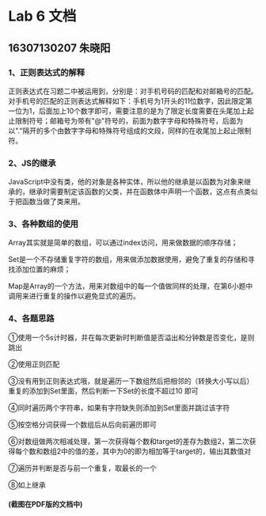 # Lab 6 文档

## 16307130207 朱晓阳

### 1、正则表达式的解释

正则表达式在习题二中被运用到，分别是：对手机号码的匹配和对邮箱号的匹配。对手机号的匹配的正则表达式解释如下：手机号为1开头的11位数字，因此限定第一位为1，后面加上10个数字即可，需要注意的是为了限定长度需要在头尾加上起止限制符号；邮箱号为带有"@"符号的，前面为数字字母和特殊符号，后面为以"."隔开的多个由数字字母和特殊符号组成的文段，同样的在收尾加上起止限制符。

### 2、JS的继承

JavaScript中没有类，他的对象是各种实体，所以他的继承是以函数为对象来继承的，继承时需要制定该函数的父类，并在函数体中声明一个函数，这点有点类似于把函数当做了类来用。

### 3、各种数组的使用

Array其实就是简单的数组，可以通过index访问，用来做数据的顺序存储；

Set是一个不存储重复字符的数组，用来做添加数据使用，避免了重复的存储和寻找添加位置的麻烦；

Map是Array的一个方法，用来对数组中的每一个值做同样的处理，在第6小题中调用来进行重复的操作以避免显式的遍历。

### 4、各题思路

①使用一个5s计时器，并在每次更新时判断值是否溢出和分钟数是否变化，是则跳出

②使用正则匹配

③没有用到正则表达式哦，就是遍历一下数组然后把相邻的（转换大小写以后）重复的添加到Set里面，然后判断一下Set的长度不超过10 即可

④同时遍历两个字符串，如果有字符缺失则添加到Set里面并跳过该字符

⑤按空格分词获得一个数组后从后向前遍历即可

⑥对数组做两次相减处理，第一次获得每个数和target的差存为数组2，第二次获得每个数和数组2中的值的差，其中为0的即为相加等于target的，输出其数值对

⑦遍历并判断是否与前一个重复，取最长的一个

⑧如上继承

#### (截图在PDF版的文档中)

